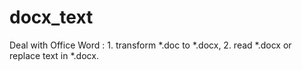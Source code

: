 # docx_text
Deal with Office Word : 1. transform *.doc to *.docx, 2. read *.docx or replace text in *.docx.

